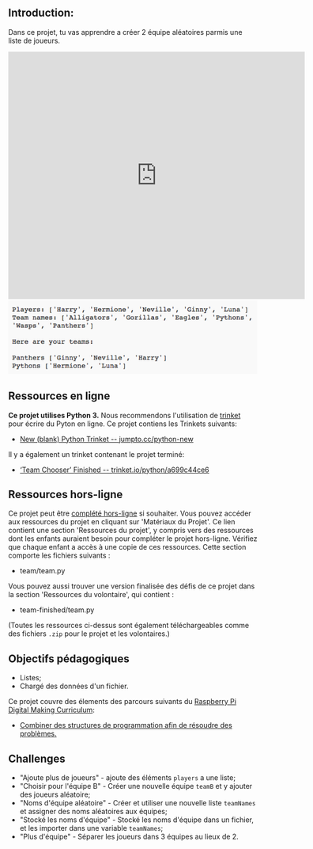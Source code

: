 ## Introduction: 
Dans ce projet, tu vas apprendre a créer 2 équipe aléatoires parmis une liste de joueurs.

<div class="trinket">
  <iframe src="https://trinket.io/embed/python/a699c44ce6?outputOnly=true&start=result" width="600" height="500" frameborder="0" marginwidth="0" marginheight="0" allowfullscreen>
  </iframe>
  <img src="images/team-finished.png">
</div>

## Ressources en ligne

__Ce projet utilises Python 3.__ Nous recommendons l'utilisation de [trinket](https://trinket.io/) pour écrire du Pyton en ligne. Ce projet contiens les Trinkets suivants:

+ [New (blank) Python Trinket -- jumpto.cc/python-new](http://jumpto.cc/python-new)

Il y a également un trinket contenant le projet terminé:

+ [‘Team Chooser’ Finished -- trinket.io/python/a699c44ce6](https://trinket.io/python/a699c44ce6)

## Ressources hors-ligne
Ce projet peut être [complété hors-ligne](https://www.codeclubprojects.org/en-GB/resources/python-working-offline/) si souhaiter. Vous pouvez accéder aux ressources du projet en cliquant sur 'Matériaux du Projet'. Ce lien contient une section 'Ressources du projet', y compris vers des ressources dont les enfants auraient besoin pour compléter le projet hors-ligne. Vérifiez que chaque enfant a accès à une copie de ces ressources. Cette section comporte les fichiers suivants :

+ team/team.py

Vous pouvez aussi trouver une version finalisée des défis de ce projet dans la section 'Ressources du volontaire', qui contient :

+ team-finished/team.py

(Toutes les ressources ci-dessus sont également téléchargeables comme des fichiers `.zip` pour le projet et les volontaires.)

## Objectifs pédagogiques
+ Listes;
+ Chargé des données d'un fichier.

Ce projet couvre des élements des parcours suivants du [Raspberry Pi Digital Making Curriculum](http://rpf.io/curriculum):

+ [Combiner des structures de programmation afin de résoudre des problèmes.](https://www.raspberrypi.org/curriculum/programming/creator)

## Challenges
+ "Ajoute plus de joueurs" - ajoute des éléments `players` a une liste;
+ "Choisir pour l'équipe B" - Créer une nouvelle équipe `teamB` et y ajouter des joueurs aléatoire;
+ "Noms d'équipe aléatoire" - Créer et utiliser une nouvelle liste `teamNames` et assigner des noms aléatoires aux équipes;
+ "Stocké les noms d'équipe" - Stocké les noms d'équipe dans un fichier, et les importer dans une variable `teamNames`;
+ "Plus d'équipe" - Séparer les joueurs dans 3 équipes au lieux de 2.